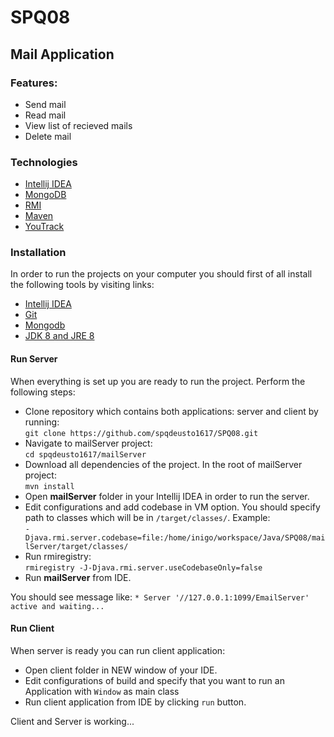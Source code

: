 # SPQ08

## Mail Application

### Features:
- Send mail
- Read mail
- View list of recieved mails
- Delete mail

### Technologies 

- [Intellij IDEA](https://www.jetbrains.com/idea/)
- [MongoDB](https://www.mongodb.com/)
- [RMI](http://docs.oracle.com/javase/7/docs/technotes/guides/rmi/hello/hello-world.html)
- [Maven](https://maven.apache.org/)
- [YouTrack](https://www.jetbrains.com/youtrack/)


### Installation

In order to run the projects on your computer you should first of all install the following tools by visiting links:
- [Intellij IDEA](https://www.jetbrains.com/idea/)
- [Git](https://www.atlassian.com/git/tutorials/install-git)
- [Mongodb](https://docs.mongodb.com/manual/installation/)
- [JDK 8 and JRE 8](https://docs.oracle.com/javase/8/docs/technotes/guides/install/install_overview.html)

#### Run Server

When everything is set up you are ready to run the project. Perform the following steps:<br />
- Clone repository which contains both applications: server and client by running: <br />
`git clone https://github.com/spqdeusto1617/SPQ08.git`
- Navigate to mailServer project: <br />
`cd spqdeusto1617/mailServer`
- Download all dependencies of the project. In the root of mailServer project: <br />
 `mvn install`
- Open **mailServer** folder in your Intellij IDEA in order to run the server. 
- Edit configurations and add codebase in VM option. You should specify path to classes which will be in `/target/classes/`. Example: <br />`-Djava.rmi.server.codebase=file:/home/inigo/workspace/Java/SPQ08/mailServer/target/classes/`
- Run rmiregistry: <br />`rmiregistry -J-Djava.rmi.server.useCodebaseOnly=false`
- Run **mailServer** from IDE.

You should see message like: 
`* Server '//127.0.0.1:1099/EmailServer' active and waiting...`

#### Run Client

When server is ready you can run client application:
- Open client folder in NEW window of your IDE.
- Edit configurations of build and specify that you want to run an Application with `Window` as main class
- Run client application from IDE by clicking `run` button.

Client and Server is working...

